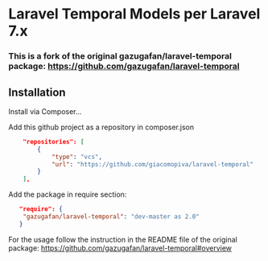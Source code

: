 # Laravel Temporal Models per Laravel 7.x
### This is a fork of the original gazugafan/laravel-temporal package: https://github.com/gazugafan/laravel-temporal 

## Installation

Install via Composer...

Add this github project as a repository in composer.json
```json
    "repositories": [
        {
            "type": "vcs",
            "url": "https://github.com/giacomopiva/laravel-temporal"
        }
    ],    
```

Add the package in require section:
```json
   "require": {
	"gazugafan/laravel-temporal": "dev-master as 2.0"
   }
```

For the usage follow the instruction in the README file of the original package:
https://github.com/gazugafan/laravel-temporal#overview
